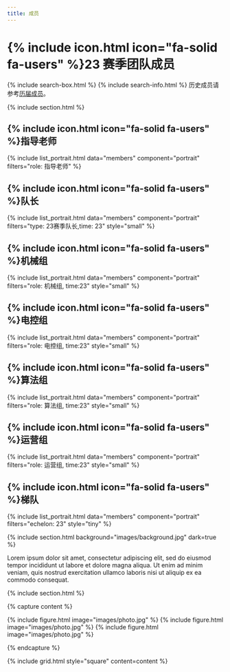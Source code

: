 ```yaml
---
title: 成员
---
```


# {% include icon.html icon="fa-solid fa-users" %}23 赛季团队成员
{% include search-box.html %}
{% include search-info.html %}
历史成员请参考[历届成员](/team/history)。

{% include section.html %}

## {% include icon.html icon="fa-solid fa-users" %}指导老师

{% include list_portrait.html data="members" component="portrait" filters="role: 指导老师" %}

## {% include icon.html icon="fa-solid fa-users" %}队长
{% include list_portrait.html data="members" component="portrait" filters="type: 23赛季队长,time: 23" style="small"  %}

## {% include icon.html icon="fa-solid fa-users" %}机械组
  
{% include list_portrait.html data="members" component="portrait" filters="role: 机械组, time:23" style="small" %}

## {% include icon.html icon="fa-solid fa-users" %}电控组

{% include list_portrait.html data="members" component="portrait" filters="role: 电控组, time:23" style="small" %}

## {% include icon.html icon="fa-solid fa-users" %}算法组

{% include list_portrait.html data="members" component="portrait" filters="role: 算法组, time:23" style="small" %}
## {% include icon.html icon="fa-solid fa-users" %}运营组

{% include list_portrait.html data="members" component="portrait" filters="role: 运营组, time:23" style="small" %}

## {% include icon.html icon="fa-solid fa-users" %}梯队
{% include list_portrait.html data="members" component="portrait" filters="echelon: 23" style="tiny" %}




{% include section.html background="images/background.jpg" dark=true %}

Lorem ipsum dolor sit amet, consectetur adipiscing elit, sed do eiusmod tempor
incididunt ut labore et dolore magna aliqua. Ut enim ad minim veniam, quis
nostrud exercitation ullamco laboris nisi ut aliquip ex ea commodo consequat.

{% include section.html %}

{% capture content %}

{% include figure.html image="images/photo.jpg" %}
{% include figure.html image="images/photo.jpg" %}
{% include figure.html image="images/photo.jpg" %}

{% endcapture %}

{% include grid.html style="square" content=content %}
